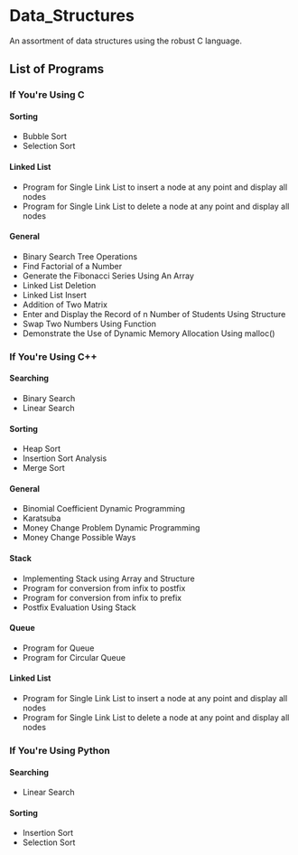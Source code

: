 # Data_Structures
An assortment of data structures using the robust C language.

## List of Programs

### If You're Using C
#### Sorting
- Bubble Sort
- Selection Sort
#### Linked List
- Program for Single Link List to insert a node at any point and display all nodes
- Program for Single Link List to delete a node at any point and display all nodes
#### General
- Binary Search Tree Operations
- Find Factorial of a Number
- Generate the Fibonacci Series Using An Array
- Linked List Deletion
- Linked List Insert
- Addition of Two Matrix
- Enter and Display the Record of n Number of Students Using Structure
- Swap Two Numbers Using Function
- Demonstrate the Use of Dynamic Memory Allocation Using malloc()

### If You're Using C++
#### Searching
- Binary Search
- Linear Search
#### Sorting
- Heap Sort
- Insertion Sort Analysis
- Merge Sort
#### General
- Binomial Coefficient Dynamic Programming
- Karatsuba
- Money Change Problem Dynamic Programming
- Money Change Possible Ways
#### Stack
- Implementing Stack using Array and Structure
- Program for conversion from infix to postfix
- Program for conversion from infix to prefix
- Postfix Evaluation Using Stack
#### Queue
- Program for Queue
- Program for Circular Queue
#### Linked List
- Program for Single Link List to insert a node at any point and display all nodes
- Program for Single Link List to delete a node at any point and display all nodes

### If You're Using Python
#### Searching
- Linear Search
#### Sorting
- Insertion Sort
- Selection Sort
